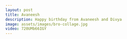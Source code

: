 ```yaml
---
layout: post
title: Avaneesh
description: Happy birthday from Avaneesh and Divya
image: assets/images/bro-collage.jpg
video: 720UMb66IGY
---
```

